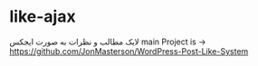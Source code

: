 # like-ajax
لایک مطالب و نظرات به صورت ایجکس
main Project is -> https://github.com/JonMasterson/WordPress-Post-Like-System
